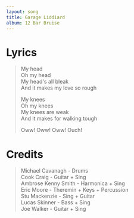 ```yaml
---
layout: song
title: Garage Liddiard
album: 12 Bar Bruise
---
```


# Lyrics

> My head   
> Oh my head   
> My head's all bleak   
> And it makes my love so rough   
>    
> My knees   
> Oh my knees   
> My knees are weak   
> And it makes for walking tough   
>    
> Oww! Oww! Oww! Ouch!   

# Credits

> Michael Cavanagh - Drums  
> Cook Craig - Guitar + Sing  
> Ambrose Kenny Smith - Harmonica + Sing  
> Eric Moore - Theremin + Keys + Percussion  
> Stu Mackenzie - Sing + Guitar  
> Lucas Skinner - Bass + Sing  
> Joe Walker - Guitar + Sing  
